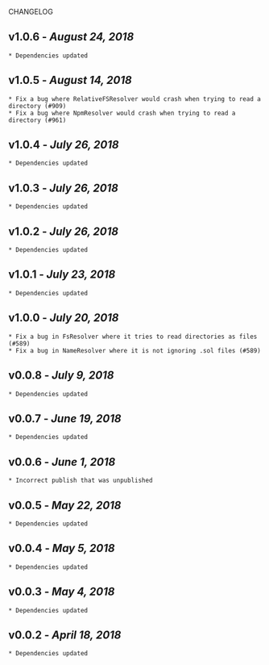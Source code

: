 <!--
changelogUtils.file is auto-generated using the monorepo-scripts package. Don't edit directly.
Edit the package's CHANGELOG.json file only.
-->

CHANGELOG

## v1.0.6 - _August 24, 2018_

    * Dependencies updated

## v1.0.5 - _August 14, 2018_

    * Fix a bug where RelativeFSResolver would crash when trying to read a directory (#909)
    * Fix a bug where NpmResolver would crash when trying to read a directory (#961)

## v1.0.4 - _July 26, 2018_

    * Dependencies updated

## v1.0.3 - _July 26, 2018_

    * Dependencies updated

## v1.0.2 - _July 26, 2018_

    * Dependencies updated

## v1.0.1 - _July 23, 2018_

    * Dependencies updated

## v1.0.0 - _July 20, 2018_

    * Fix a bug in FsResolver where it tries to read directories as files (#589)
    * Fix a bug in NameResolver where it is not ignoring .sol files (#589)

## v0.0.8 - _July 9, 2018_

    * Dependencies updated

## v0.0.7 - _June 19, 2018_

    * Dependencies updated

## v0.0.6 - _June 1, 2018_

    * Incorrect publish that was unpublished

## v0.0.5 - _May 22, 2018_

    * Dependencies updated

## v0.0.4 - _May 5, 2018_

    * Dependencies updated

## v0.0.3 - _May 4, 2018_

    * Dependencies updated

## v0.0.2 - _April 18, 2018_

    * Dependencies updated
